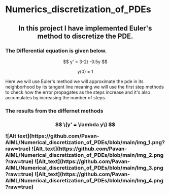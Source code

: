 # Numerics_discretization_of_PDEs
<h2 align =center> In this project I have implemented Euler's method to discretize the PDE. </h2>
<h3> The Differential equation is given below. </h3>
<p align = center> $$ y' = 3-2t -0.5y $$</p>
<p align = center > y(0) = 1 </p>
<p> Here we will use Euler's method we will approximate the pde in its neighborhood by its tangent line meaning we will use the first step methods to check how the error propagates as the steps increase and it's also accumulates by increasing the number of steps. </p>

<h3> The results from the differnet methods <h3>

<p align = center> $$ \(y' = \lambda y\) $$</p>
![Alt text](https://github.com/Pavan-AIML/Numerical_discretization_of_PDEs/blob/main/img_1.png?raw=true)
![Alt_text](https://github.com/Pavan-AIML/Numerical_discretization_of_PDEs/blob/main/img_2.png?raw=true)
![Alt_text](https://github.com/Pavan-AIML/Numerical_discretization_of_PDEs/blob/main/Img_3.png?raw=true)
![Alt_text](https://github.com/Pavan-AIML/Numerical_discretization_of_PDEs/blob/main/Img_4.png?raw=true)
